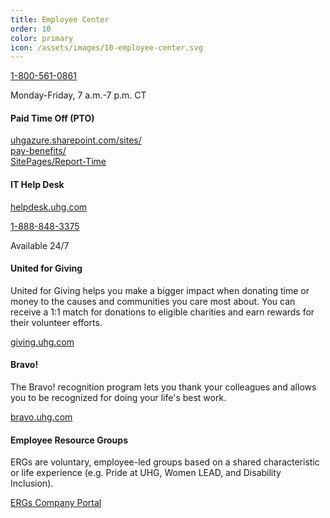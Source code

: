 ```yaml
---
title: Employee Center
order: 10
color: primary
icon: /assets/images/10-employee-center.svg
---
```


[1-800-561-0861](tel://+1-800-561-0861 "1-800-561-0861")

Monday-Friday, 7 a.m.-7 p.m. CT

#### Paid Time Off (PTO)

[uhgazure.sharepoint.com/sites/<br/>pay-benefits/<br/>SitePages/Report-Time](https://login.microsoftonline.com/db05faca-c82a-4b9d-b9c5-0f64b6755421/oauth2/authorize?client%5Fid=00000003%2D0000%2D0ff1%2Dce00%2D000000000000&response%5Fmode=form%5Fpost&response%5Ftype=code%20id%5Ftoken&resource=00000003%2D0000%2D0ff1%2Dce00%2D000000000000&scope=openid&nonce=20534CE7978E20EFEAFDCC8D8653A6112CCCAC7D65B7F942%2D8163CC57DA5B63540A012A4DC3EB01E86555C2CE48DE8C77E6C084888A668B82&redirect%5Furi=https%3A%2F%2Fuhgazure%2Esharepoint%2Ecom%2F%5Fforms%2Fdefault%2Easpx&state=OD0w&claims=%7B%22id%5Ftoken%22%3A%7B%22xms%5Fcc%22%3A%7B%22values%22%3A%5B%22CP1%22%5D%7D%7D%7D&wsucxt=1&cobrandid=11bd8083%2D87e0%2D41b5%2Dbb78%2D0bc43c8a8e8a&client%2Drequest%2Did=506275a0%2D10a5%2D2000%2Dcd75%2D0c25d2d81db5 "PTO site in a new tab")

#### IT Help Desk

[helpdesk.uhg.com](https://helpdesk.uhg.com "helpdesk.uhg.com in a new tab")

[1-888-848-3375](tel://+1-888-848-3375 "IT Help Desk phone number direct.")

Available 24/7

#### United for Giving

United for Giving helps you make a bigger impact when donating time or money to the causes and communities you care most about. You can receive a 1:1 match for donations to eligible charities and earn rewards for their volunteer efforts.

[giving.uhg.com](https://unitedhealthgroup.benevity.org/user/login "giving.uhg.com in a new tab")

#### Bravo!

The Bravo! recognition program lets you thank your colleagues and allows you to be recognized for doing your life's best work.

[bravo.uhg.com](https://cloud.workhuman.com/microsites/t/home?client=uhg&setCAG=false "Bravo! page in a new tab")

#### Employee Resource Groups

ERGs are voluntary, employee-led groups based on a shared characteristic or life experience (e.g. Pride at UHG, Women LEAD, and Disability Inclusion).

[ERGs Company Portal](https://uhgazure.sharepoint.com/sites/Our-Company/SitePages/DEI-ERGs.aspx "Employee Resource Groups company portal in a new tab.")

